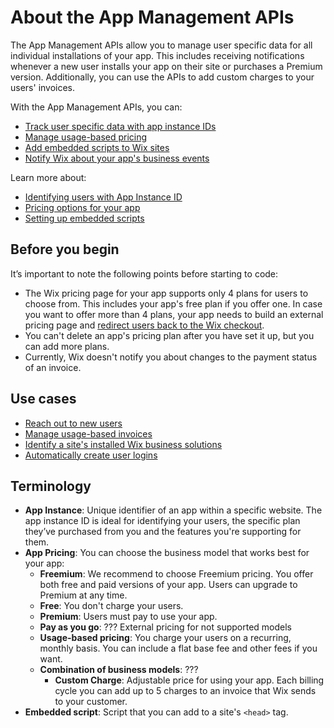 # About the App Management APIs

The App Management APIs allow you to manage user specific data for all individual
installations of your app. This includes receiving notifications whenever a new
user installs your app on their site or purchases a Premium version. Additionally,
you can use the APIs to add custom charges to your users' invoices.

With the App Management APIs, you can:

+ [Track user specific data with app instance IDs](https://dev.wix.com/docs/rest/api-reference/app-management/apps/app-instance/introduction)
+ [Manage usage-based pricing](https://dev.wix.com/docs/rest/api-reference/app-management/)
+ [Add embedded scripts to Wix sites](https://dev.wix.com/docs/rest/api-reference/app-management/apps/embedded-scripts/introduction)
+ [Notify Wix about your app's business events](https://dev.wix.com/docs/rest/api-reference/app-management/apps/bi-event/introduction)

Learn more about:

+ [Identifying users with App Instance ID](https://dev.wix.com/docs/build-apps/build-your-app/app-instance/identify-users-app-instance)
+ [Pricing options for your app](https://dev.wix.com/docs/build-apps/build-your-app/pricing-plans/set-up-your-app-pricing)
+ [Setting up embedded scripts](https://dev.wix.com/docs/build-apps/developer-tools/extensions/embedded-scripts)

## Before you begin

It’s important to note the following points before starting to code:

+ The Wix pricing page for your app supports only 4 plans for users to choose
  from. This includes your app's free plan if you offer one. In case you want
  to offer more than 4 plans, your app needs to build an external pricing
  page and [redirect users back to the Wix checkout](https://dev.wix.com/docs/rest/api-reference/app-management/apps/billing/get-url).
+ You can't delete an app's pricing plan after you have set it up, but you can
  add more plans.
+ Currently, Wix doesn't notify you about changes to the payment status of an
  invoice.

## Use cases

+ [Reach out to new users](https://dev.wix.com/docs/rest/api-reference/app-management/apps/app-instance/sample-flows#reach-out-to-new-users)
+ [Manage usage-based invoices](https://dev.wix.com/docs/rest/api-reference/app-management/apps/custom-charges-spi/sample-flows#bill-a-customer)
+ [Identify a site's installed Wix business solutions](https://dev.wix.com/docs/rest/api-reference/app-management/apps/app-instance/sample-flows#identify-a-sites-installed-wix-business-solutions)
+ [Automatically create user logins](https://dev.wix.com/docs/rest/api-reference/app-management/apps/app-instance/sample-flows#automatically-create-user-logins)

## Terminology

+ __App Instance__: Unique identifier of an app within a specific website. The
  app instance ID is ideal for identifying your users, the specific plan they’ve
  purchased from you and the features you're supporting for them.
+ __App Pricing__: You can choose the business model that works best for your app:
  + __Freemium__: We recommend to choose Freemium pricing. You offer both free
    and paid versions of your app. Users can upgrade to Premium at any time.
  + __Free__: You don't charge your users.
  + __Premium__: Users must pay to use your app.
  + __Pay as you go__: ??? External pricing for not supported models
  + __Usage-based pricing__: You charge your users on a recurring, monthly basis.
    You can include a flat base fee and other fees if you want.
  + __Combination of business models__: ???
    + __Custom Charge__: Adjustable price for using your app. Each billing cycle
      you can add up to 5 charges to an invoice that Wix sends to your customer.
+ __Embedded script__: Script that you can add to a site's `<head>` tag.